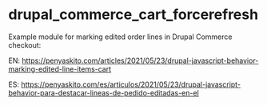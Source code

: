 # drupal_commerce_cart_forcerefresh

Example module for marking edited order lines in Drupal Commerce checkout:

EN: https://penyaskito.com/articles/2021/05/23/drupal-javascript-behavior-marking-edited-line-items-cart

ES: https://penyaskito.com/es/articulos/2021/05/23/drupal-javascript-behavior-para-destacar-lineas-de-pedido-editadas-en-el
